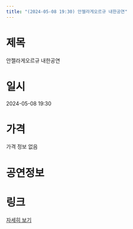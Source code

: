 ```yaml
---
title: "(2024-05-08 19:30) 안젤라게오르규 내한공연"
---
```


# 제목
안젤라게오르규 내한공연

# 일시
2024-05-08 19:30

# 가격
가격 정보 없음

# 공연정보
  
  


# 링크
[자세히 보기](https://www.sac.or.kr/site/main/show/show_view?SN=60882 "https://www.sac.or.kr/site/main/show/show_view?SN=60882")
